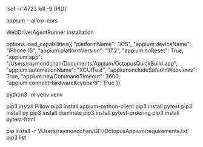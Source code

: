 

lsof -i :4723
kill -9 [PID]

appium --allow-cors
<!-- appium -a 0.0.0.0 -p 4723    -->
WebDriverAgentRunner installation

options.load_capabilities({
	"platformName": "iOS",
	"appium:deviceName": "iPhone 15",
	"appium:platformVersion": "17.2",
	"appium:noReset": True,
	"appium:app": "/Users/raymondchan/Documents/Appium/OctopusQuickBuild.app",
	"appium:automationName": "XCUITest",
	"appium:includeSafariInWebviews": True,
	"appium:newCommandTimeout": 3600,
	"appium:connectHardwareKeyboard": True
})

python3 -m venv venv

pip3 install Pillow
pip3 install appium-python-client
pip3 install pytest
pip3 install py
pip3 install dominate
pip3 install pytest-ordering
pip3 install pytest-html 

pip install -r '/Users/raymondchan/GIT/OctopusAppium/requirements.txt'
pip3 list                                                             